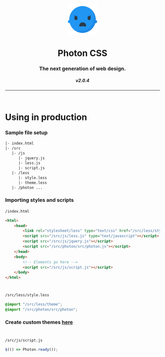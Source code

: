 <p align="center">
  <img src="/img/icon.png?raw=true" width="20%">
</p>
<h1 align="center">Photon CSS</h1>
<h3 align="center">The next generation of web design.</h3>
<h5 align="center" version>v2.0.4</h5>

<hr>
<br>

# Using in production

### Sample file setup
```
|- index.html
|- /src
   |- /js
      |- jquery.js
      |- less.js
      |- script.js
   |- /less
      |- style.less
      |- theme.less
   |- /photon ...
```

### Importing styles and scripts

`/index.html`
```html
<html>
	<head>
		<link rel="stylesheet/less" type="text/css" href="/src/less/style.less" />
		<script src="/src/js/less.js" type="text/javascript"></script>
		<script src="/src/js/jquery.js"></script>
		<script src="/src/photon/src/photon.js"></script>
	</head>
	<body>
		<!-- Elements go here -->
		<script src="/src/js/script.js"></script>
	</body>
</html>
```
#
`/src/less/style.less`
```css
@import "/src/less/theme";
@import "/src/photon/src/photon";
```

### Create custom themes [here](https://photon-css.000webhostapp.com/theme)

#
`/src/js/script.js`
```javascript
$(() => Photon.ready());
```
